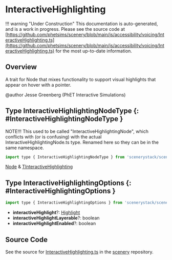 # InteractiveHighlighting

!!! warning "Under Construction"
    This documentation is auto-generated, and is a work in progress. Please see the source code at
    [https://github.com/phetsims/scenery/blob/main/js/accessibility/voicing/InteractiveHighlighting.ts](https://github.com/phetsims/scenery/blob/main/js/accessibility/voicing/InteractiveHighlighting.ts) for the most up-to-date information.

## Overview

A trait for Node that mixes functionality to support visual highlights that appear on hover with a pointer.

@author Jesse Greenberg (PhET Interactive Simulations)

## Type InteractiveHighlightingNodeType {: #InteractiveHighlightingNodeType }


NOTE!!! This used to be called "InteractiveHighlightingNode", which conflicts with (or is confusing) with the actual
InteractiveHighlightingNode.ts type. Renamed here so they can be in the same namespace.

```js
import type { InteractiveHighlightingNodeType } from 'scenerystack/scenery';
```


[Node](../scenery/Node.md) &amp; [TInteractiveHighlighting](../scenery/InteractiveHighlighting.md#TInteractiveHighlighting)



## Type InteractiveHighlightingOptions {: #InteractiveHighlightingOptions }


```js
import type { InteractiveHighlightingOptions } from 'scenerystack/scenery';
```


- **interactiveHighlight**?: [Highlight](../scenery/Highlight.md)
- **interactiveHighlightLayerable**?: <span style="color: hsla(calc(var(--md-hue) + 180deg),80%,40%,1);">boolean</span>
- **interactiveHighlightEnabled**?: <span style="color: hsla(calc(var(--md-hue) + 180deg),80%,40%,1);">boolean</span>




## Source Code

See the source for [InteractiveHighlighting.ts](https://github.com/phetsims/scenery/blob/main/js/accessibility/voicing/InteractiveHighlighting.ts) in the [scenery](https://github.com/phetsims/scenery) repository.
